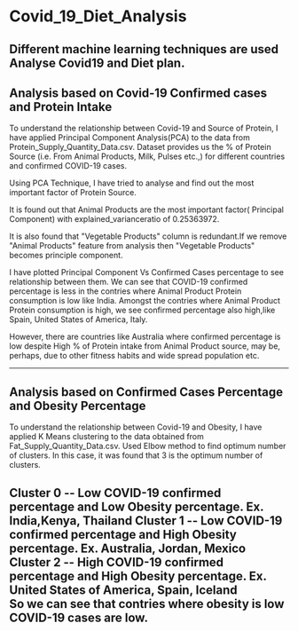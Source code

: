 # Covid_19_Diet_Analysis
Different machine learning techniques are used Analyse Covid19 and Diet plan.
------------------------------------------------------------------------
Analysis based on Covid-19 Confirmed cases and Protein Intake 
------------------------------------------------------------------------
To understand the relationship between Covid-19 and Source of Protein, I have applied Principal Component Analysis(PCA) to the data
from Protein_Supply_Quantity_Data.csv. Dataset provides us the % of Protein Source (i.e. From Animal Products, Milk, Pulses etc.,) for
different countries and confirmed COVID-19 cases.

Using PCA Technique, I have tried to analyse and find out the most important factor of Protein Source.

It is found out that Animal Products are the most important factor( Principal Component) with explained_varianceratio of 0.25363972.

It is also found that "Vegetable Products" column is redundant.If we remove "Animal Products" feature from analysis then 
"Vegetable Products" becomes principle component.

I have plotted Principal Component Vs Confirmed Cases percentage to see relationship between them.
We can see that COVID-19 confirmed percentage is less in the contries where Animal Product Protein consumption is low like India.
Amongst the contries where Animal Product Protein consumption is high, we see confirmed percentage also high,like Spain, 
United States of America, Italy.

However, there are countries like Australia where confirmed percentage is low despite High % of Protein intake from 
Animal Product source, may be, perhaps, due to other fitness habits and wide spread population etc.

------------------------------------------------------------------
Analysis based on Confirmed Cases Percentage and Obesity Percentage
------------------------------------------------------------------
To understand the relationship between Covid-19 and Obesity, I have applied K Means clustering to the data obtained
from Fat_Supply_Quantity_Data.csv.
Used Elbow method to find optimum number of clusters. In this case, it was found that 3 is the optimum number of clusters.

Cluster 0 -- Low COVID-19 confirmed percentage and Low Obesity percentage.
      Ex. India,Kenya, Thailand
Cluster 1 -- Low COVID-19 confirmed percentage and High Obesity percentage.
      Ex. Australia, Jordan, Mexico
Cluster 2 -- High COVID-19 confirmed percentage and High Obesity percentage.
      Ex. United States of America, Spain, Iceland             
So we can see that contries where obesity is low COVID-19 cases are low.
-------------------------------------------------------------------------------
